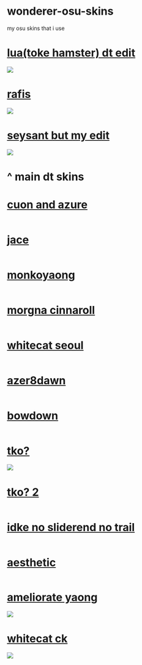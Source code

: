 # wonderer-osu-skins
my osu skins that i use

# [lua(toke hamster) dt edit](https://wonderer.s-ul.eu/9PndWNLO)
![](https://osu.ppy.sh/ss/14460595/a25d)

# [rafis](https://wonderer.s-ul.eu/tAXiDQ9a)
![](https://i.imgur.com/uAbOkbE.png)

# [seysant but my edit](https://wonderer.s-ul.eu/2sRfcVUu)
![](https://i.imgur.com/5L7yb7R.png)

# ^ main dt skins






# [cuon and azure](https://wonderer.s-ul.eu/JVpbLPC0)
![]()

# [jace](https://wonderer.s-ul.eu/Mqduh1TL)
![]()

# [monkoyaong](https://wonderer.s-ul.eu/lQuZqc3F)
![]()

# [morgna cinnaroll](https://wonderer.s-ul.eu/H3t2u0uf)
![]()

# [whitecat seoul](http://puu.sh/wbUqh/f06e03e683.osk)
![]()

# [azer8dawn](https://www.dropbox.com/s/ydin4ern2eb4ev2/%23azer8dawn.osk?dl=1)
![]()

# [bowdown](https://www.dropbox.com/s/0f0filgw5bj4eoo/talala%20-%20bowdown.osk?dl=1)
![]()

# [tko?](https://wonderer.s-ul.eu/CItfrmpg)
![](https://i.imgur.com/SAhsFWn.png)

# [tko? 2](https://www.dropbox.com/s/6dfljlmhty86o7r/tko.osk?dl=1)
![]()

# [idke no sliderend no trail](https://www.dropbox.com/s/6bwhpqqjcgul33c/idke%20colour%2Bopaque.osk?dl=1)
![]()

# [aesthetic](https://www.dropbox.com/s/x61c9ditrcsqxsv/Aesthetic%201.3%20%28Ring%29.osk?dl=1)
![]()

# [ameliorate yaong](https://wonderer.s-ul.eu/YVpgFkEM)
![](https://i.imgur.com/u2EnxK3.png)









# [whitecat ck](https://www.dropbox.com/s/47obrwg9f8fgzyd/-%20%20%20%20%20%20%20%20%23%20WhiteCat%20%281.0%29%20%E3%80%8ECK%E3%80%8F%20%23-.osk?raw=1)
![](https://i.imgur.com/IxyB255.png)
